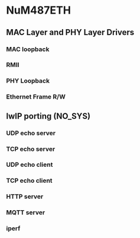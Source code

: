 # NuM487ETH

## MAC Layer and PHY Layer Drivers

### MAC loopback

### RMII

### PHY Loopback

### Ethernet Frame R/W

## lwIP porting (NO_SYS)

### UDP echo server

### TCP echo server

### UDP echo client

### TCP echo client

### HTTP server

### MQTT server

### iperf
